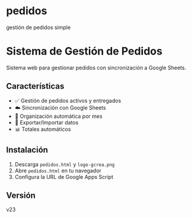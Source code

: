 # pedidos
gestión de pedidos simple
# Sistema de Gestión de Pedidos 

Sistema web para gestionar pedidos con sincronización a Google Sheets.

## Características
- ✅ Gestión de pedidos activos y entregados
- ☁️ Sincronización con Google Sheets
- 📅 Organización automática por mes
- 💾 Exportar/Importar datos
- 📊 Totales automáticos

## Instalación
1. Descarga `pedidos.html` y `logo-gcrea.png`
2. Abre `pedidos.html` en tu navegador
3. Configura la URL de Google Apps Script

## Versión
v23
